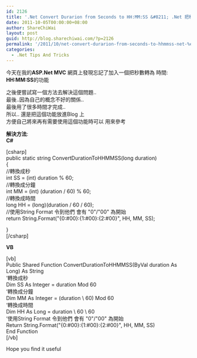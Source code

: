 ```yaml
---
id: 2126
title: '.Net Convert Durarion from Seconds to HH:MM:SS &#8211; .Net 把秒 轉成 時間 HH:MM:SS'
date: 2011-10-05T00:00:00+08:00
author: ShareChiWai
layout: post
guid: http://blog.sharechiwai.com/?p=2126
permalink: '/2011/10/net-convert-durarion-from-seconds-to-hhmmss-net-%e6%8a%8a%e7%a7%92-%e8%bd%89%e6%88%90-%e6%99%82%e9%96%93-hhmmss/'
categories:
  - .Net Tips And Tricks
---
```

今天在我的**ASP.Net MVC** 網頁上發現忘記了加入一個把秒數轉為 時間: **HH:MM:SS**的功能

之後便嘗試寫一個方法去解決這個問題..  
最後..因為自己的概念不好的關係..  
最後用了很多時間才完成..  
所以.. 還是把這個功能放進Blog 上  
方便自己將來再有需要使用這個功能時可以 用來參考

**解決方法**:  
**C#**

[csharp]  
public static string ConvertDurationToHHMMSS(long duration)  
{  
//轉換成秒  
int SS = (int) duration % 60;  
//轉換成分鐘  
int MM = (int) (duration / 60) % 60;  
//轉換成時間  
long HH = (long)(duration / 60 / 60);  
//使用String Format 令到他們 會有 "0"/"00" 為開始  
return String.Format("{0:#00}:{1:#00}:{2:#00}", HH, MM, SS);

}  
[/csharp]

**VB**

[vb]  
Public Shared Function ConvertDurationToHHMMSS(ByVal duration As Long) As String  
&#8216;轉換成秒  
Dim SS As Integer = duration Mod 60  
&#8216;轉換成分鐘  
Dim MM As Integer = (duration \ 60) Mod 60  
&#8216;轉換成時間  
Dim HH As Long = duration \ 60 \ 60  
&#8216;使用String Format 令到他們 會有 "0"/"00" 為開始  
Return String.Format("{0:#00}:{1:#00}:{2:#00}", HH, MM, SS)  
End Function  
[/vb]

Hope you find it useful